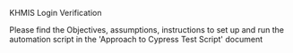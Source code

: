 
KHMIS Login Verification

Please find the Objectives, assumptions, instructions to set up and run the automation script in the 'Approach to Cypress Test Script' document
